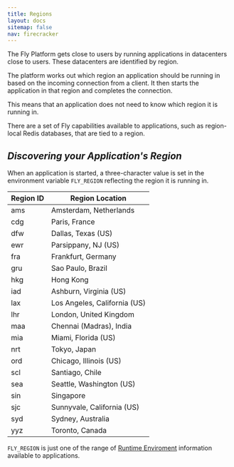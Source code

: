 ```yaml
---
title: Regions
layout: docs
sitemap: false
nav: firecracker
---
```


The Fly Platform gets close to users by running applications in datacenters close to users. These datacenters are identified by region. 

The platform works out which region an application should be running in based on the incoming connection from a client. It then starts the application in that region and completes the connection.

This means that an application does not need to know which region it is running in.

There are a set of Fly capabilities available to applications, such as region-local Redis databases, that are tied to a region.

## _Discovering your Application's Region_

When an application is started, a three-character value is set in the environment variable `FLY_REGION` reflecting the region it is running in.

|Region ID| Region Location |
|---------|-----------------|
ams|Amsterdam, Netherlands
cdg|Paris, France
dfw|Dallas, Texas (US)
ewr|Parsippany, NJ (US)
fra|Frankfurt, Germany
gru|Sao Paulo, Brazil
hkg|Hong Kong
iad|Ashburn, Virginia (US)
lax|Los Angeles, California (US)
lhr|London, United Kingdom
maa|Chennai (Madras), India
mia|Miami, Florida (US)
nrt|Tokyo, Japan
ord|Chicago, Illinois (US)
scl|Santiago, Chile
sea|Seattle, Washington (US)
sin|Singapore
sjc|Sunnyvale, California (US)
syd|Sydney, Australia
yyz|Toronto, Canada

`FLY_REGION` is just one of the range of [Runtime Enviroment](/docs/runtime-environment/) information available to applications.
